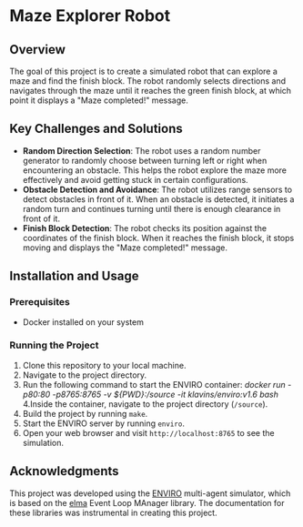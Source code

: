 # Maze Explorer Robot

## Overview
The goal of this project is to create a simulated robot that can explore a maze and find the finish block. The robot randomly selects directions and navigates through the maze until it reaches the green finish block, at which point it displays a "Maze completed!" message.

## Key Challenges and Solutions
- **Random Direction Selection**: The robot uses a random number generator to randomly choose between turning left or right when encountering an obstacle. This helps the robot explore the maze more effectively and avoid getting stuck in certain configurations.
- **Obstacle Detection and Avoidance**: The robot utilizes range sensors to detect obstacles in front of it. When an obstacle is detected, it initiates a random turn and continues turning until there is enough clearance in front of it.
- **Finish Block Detection**: The robot checks its position against the coordinates of the finish block. When it reaches the finish block, it stops moving and displays the "Maze completed!" message.

## Installation and Usage

### Prerequisites
- Docker installed on your system

### Running the Project
1. Clone this repository to your local machine.
2. Navigate to the project directory.
3. Run the following command to start the ENVIRO container:
    *docker run -p80:80 -p8765:8765 -v ${PWD}:/source -it klavins/enviro:v1.6 bash*
4.Inside the container, navigate to the project directory (`/source`).
5. Build the project by running `make`.
6. Start the ENVIRO server by running `enviro`.
7. Open your web browser and visit `http://localhost:8765` to see the simulation.

## Acknowledgments
This project was developed using the [ENVIRO](https://github.com/keyboard/enviro) multi-agent simulator, which is based on the [elma](https://github.com/keyboard/elma) Event Loop MAnager library. The documentation for these libraries was instrumental in creating this project.


